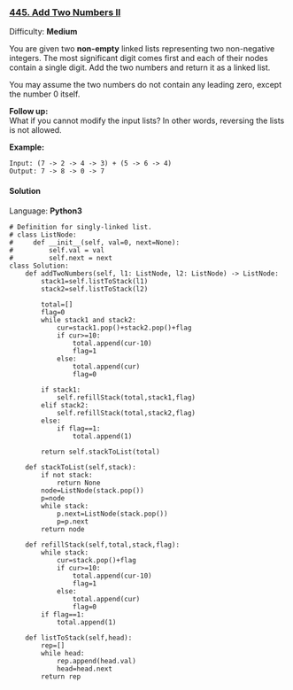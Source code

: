 ### [445\. Add Two Numbers II](https://leetcode.com/problems/add-two-numbers-ii/)

Difficulty: **Medium**


You are given two **non-empty** linked lists representing two non-negative integers. The most significant digit comes first and each of their nodes contain a single digit. Add the two numbers and return it as a linked list.

You may assume the two numbers do not contain any leading zero, except the number 0 itself.

**Follow up:**  
What if you cannot modify the input lists? In other words, reversing the lists is not allowed.

**Example:**

```
Input: (7 -> 2 -> 4 -> 3) + (5 -> 6 -> 4)
Output: 7 -> 8 -> 0 -> 7
```


#### Solution

Language: **Python3**

```python3
# Definition for singly-linked list.
# class ListNode:
#     def __init__(self, val=0, next=None):
#         self.val = val
#         self.next = next
class Solution:
    def addTwoNumbers(self, l1: ListNode, l2: ListNode) -> ListNode:
        stack1=self.listToStack(l1)
        stack2=self.listToStack(l2)
        
        total=[]
        flag=0
        while stack1 and stack2:
            cur=stack1.pop()+stack2.pop()+flag
            if cur>=10:
                total.append(cur-10)
                flag=1
            else:
                total.append(cur)
                flag=0
        
        if stack1:
            self.refillStack(total,stack1,flag)
        elif stack2:
            self.refillStack(total,stack2,flag)
        else:
            if flag==1:
                total.append(1)
                
        return self.stackToList(total)
    
    def stackToList(self,stack):
        if not stack:
            return None
        node=ListNode(stack.pop())
        p=node
        while stack:
            p.next=ListNode(stack.pop())
            p=p.next
        return node
            
    def refillStack(self,total,stack,flag):
        while stack:
            cur=stack.pop()+flag
            if cur>=10:
                total.append(cur-10)
                flag=1
            else:
                total.append(cur)
                flag=0
        if flag==1:
            total.append(1)
        
    def listToStack(self,head):
        rep=[]
        while head:
            rep.append(head.val)
            head=head.next
        return rep
```